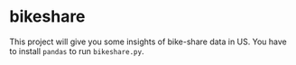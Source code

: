 # bikeshare
This project will give you some insights of bike-share data in US. You have to install `pandas` to run `bikeshare.py`.
